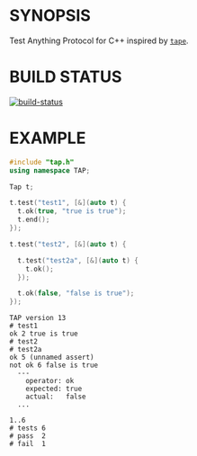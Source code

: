 # SYNOPSIS
Test Anything Protocol for C++ inspired by [`tape`][0].

# BUILD STATUS
[![build-status](https://travis-ci.org/hij1nx/cpp-spinaltap.svg)](https://travis-ci.org/hij1nx/cpp-spinaltap)

# EXAMPLE
```cpp
#include "tap.h"
using namespace TAP;

Tap t;

t.test("test1", [&](auto t) {
  t.ok(true, "true is true");
  t.end();
});

t.test("test2", [&](auto t) {

  t.test("test2a", [&](auto t) {
    t.ok();
  });

  t.ok(false, "false is true");
});
```

```
TAP version 13
# test1
ok 2 true is true
# test2
# test2a
ok 5 (unnamed assert)
not ok 6 false is true
  ---
    operator: ok
    expected: true
    actual:   false
  ...

1..6
# tests 6
# pass  2
# fail  1
```

[0]:https://github.com/substack/tape


